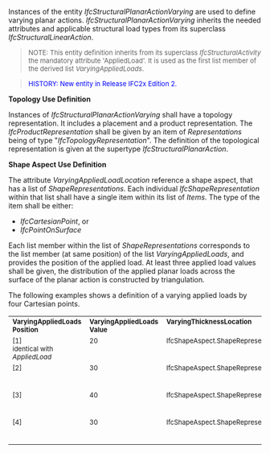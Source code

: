 ﻿Instances of the entity _IfcStructuralPlanarActionVarying_ are used to define varying planar actions. _IfcStructuralPlanarActionVarying_ inherits the needed attributes and applicable structural load types from its superclass _IfcStructuralLinearAction_.

> <font size="-1">NOTE: This entity definition inherits from its
		  superclass <i>IfcStructuralActivity</i> the mandatory attribute 'AppliedLoad'.
		  It is used as the first list member of the derived list
		  <i>VaryingAppliedLoads</i>.</font>
> 


> <font color="#0000FF" size="-1"> HISTORY: New entity in Release IFC2x
		  Edition 2. </font>
> 


****Topology Use Definition****

Instances of _IfcStructuralPlanarActionVarying_ shall have a topology representation. It includes a placement and a product representation. The _IfcProductRepresentation_ shall be given by an item of _Representations_ being of type "_IfcTopologyRepresentation_". The definition of the topological representation is given at the supertype _IfcStructuralPlanarAction_.

****Shape Aspect Use Definition****

The attribute _VaryingAppliedLoadLocation_ reference a shape aspect, that has a list of _ShapeRepresentations_. Each individual _IfcShapeRepresentation_ within that list shall have a single item within its list of _Items_. The type of the item shall be either:

* _IfcCartesianPoint_, or
* _IfcPointOnSurface_

Each list member within the list of _ShapeRepresentations_ corresponds to the list member (at same position) of the list _VaryingAppliedLoads_, and provides the position of the applied load. At least three applied load values shall be given, the distribution of the applied planar loads across the surface of the planar action is constructed by triangulation.

The following examples shows a definition of a varying applied loads by four Cartesian points.

<table cellspacing="4" cellpadding="2"> 
		<tr valign="TOP"> 
		  <td valign="TOP"><font size="-1"><b>VaryingAppliedLoads<br>Position</b></font></td> 
		  <td valign="TOP"><font size="-1"><b>VaryingAppliedLoads<br>Value</b></font></td> 
		  <td valign="TOP"><font size="-1"><b>VaryingThicknessLocation</b></font></td> 
		  <td valign="TOP"><font size="-1"><b>Point</b></font></td> 
		  <td valign="TOP"><font size="-1"><b>Coordinates</b></font></td> 
		</tr> 
		<tr valign="TOP"> 
		  <td valign="TOP"><font size="-1">[1]</font><br><font size="-1">identical with <i>AppliedLoad</i></font></td> 
		  <td valign="TOP"><font size="-1">20</font></td> 
		  <td valign="TOP"><font size="-1">IfcShapeAspect.ShapeRepresentations[1]</font></td> 
		  <td valign="TOP"><font size="-1">Items[1]<br>TYPEOF
			 IfcCartesianPoint</font></td> 
		  <td valign="TOP"><font size="-1">[0.,0.]</font></td> 
		</tr> 
		<tr valign="TOP"> 
		  <td valign="TOP"><font size="-1">[2]</font></td> 
		  <td valign="TOP"><font size="-1">30</font></td> 
		  <td valign="TOP"><font size="-1">IfcShapeAspect.ShapeRepresentations[2]</font></td> 
		  <td valign="TOP"><font size="-1">Items[2]<br>TYPEOF
			 IfcCartesianPoint</font></td> 
		  <td valign="TOP"><font size="-1">[10.,0.]</font></td> 
		</tr> 
		<tr valign="TOP"> 
		  <td valign="TOP"><font size="-1">[3]</font></td> 
		  <td valign="TOP"><font size="-1">40</font></td> 
		  <td valign="TOP"><font size="-1">IfcShapeAspect.ShapeRepresentations[3]</font></td> 
		  <td valign="TOP"><font size="-1">Items[3]<br>TYPEOF
			 IfcCartesianPoint</font></td> 
		  <td valign="TOP"><font size="-1">[10.,10.]</font></td> 
		</tr> 
		<tr valign="TOP"> 
		  <td valign="TOP"><font size="-1">[4]</font></td> 
		  <td valign="TOP"><font size="-1">30</font></td> 
		  <td valign="TOP"><font size="-1">IfcShapeAspect.ShapeRepresentations[4]</font></td> 
		  <td valign="TOP"><font size="-1">Items[4]<br>TYPEOF
			 IfcCartesianPoint</font></td> 
		  <td valign="TOP"><font size="-1">[0.,10.]</font></td> 
		</tr> 
	 </table>
